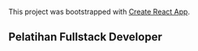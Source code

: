 This project was bootstrapped with [Create React App](https://github.com/facebook/create-react-app).

## Pelatihan Fullstack Developer
